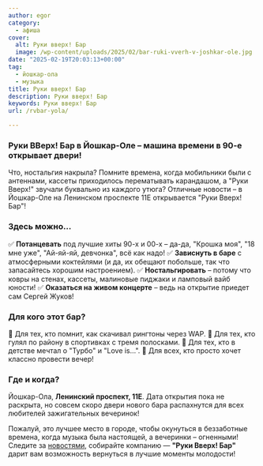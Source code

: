 ```yaml
---
author: egor
category:
  - афиша
cover:
  alt: Руки вверх! Бар
  image: /wp-content/uploads/2025/02/bar-ruki-vverh-v-joshkar-ole.jpg
date: "2025-02-19T20:03:13+00:00"
tag:
  - йошкар-ола
  - музыка
title: Руки вверх! Бар
description: Руки вверх! Бар
keywords: Руки вверх! Бар
url: /rvbar-yola/

---
```

### **Руки ВВерх! Бар в Йошкар-Оле – машина времени в 90-е открывает двери!**

Что, ностальгия накрыла? Помните времена, когда мобильники были с антеннами, кассеты приходилось перематывать карандашом, а "Руки Вверх!" звучали буквально из каждого утюга? Отличные новости – в Йошкар-Оле на Ленинском проспекте 11Е открывается "Руки Вверх! Бар"!

### **Здесь можно…**

✅ **Потанцевать** под лучшие хиты 90-х и 00-х – да-да, "Крошка моя", "18 мне уже", "Ай-яй-яй, девчонка", всё как надо!
✅ **Зависнуть в баре** с атмосферными коктейлями (и да, их обещают побольше, так что запасайтесь хорошим настроением).
✅ **Ностальгировать** – потому что ковры на стенах, кассеты, малиновые пиджаки и ламповый вайб юности!
✅ **Оказаться на живом концерте** – ведь на открытие приедет сам Сергей Жуков!

### **Для кого этот бар?**

🔹 Для тех, кто помнит, как скачивал рингтоны через WAP.
🔹 Для тех, кто гулял по району в спортивках с тремя полосками.
🔹 Для тех, кто в детстве мечтал о "Турбо" и "Love is…".
🔹 Для всех, кто просто хочет классно провести вечер!

### **Где и когда?**

Йошкар-Ола, **Ленинский проспект, 11Е**. Дата открытия пока не раскрыта, но совсем скоро двери нового бара распахнутся для всех любителей зажигательных вечеринок!

Пожалуй, это лучшее место в городе, чтобы окунуться в беззаботные времена, когда музыка была настоящей, а вечеринки – огненными! Следите за [новостями](https://yola.rvbar.ru/), собирайте компанию — **"Руки Вверх! Бар"** дарит вам возможность вернуться в лучшие моменты молодости!
